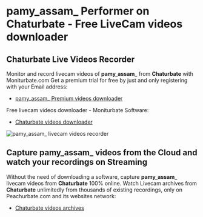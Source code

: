 # pamy_assam_ Performer on Chaturbate - Free LiveCam videos downloader

## Chaturbate Live Videos Recorder

Monitor and record livecam videos of **pamy_assam_** from **Chaturbate** with Moniturbate.com
Get a premium trial for free by just and only registering with your Email address:
* [pamy_assam_ Premium videos downloader](https://moniturbate.com/request-demo-licence-key.html)

Free livecam videos downloader - Moniturbate Software:
* [Chaturbate videos downloader](https://moniturbate.com/moniturbate-download-software.html)

![pamy_assam_ livecam videos recorder](https://peachurnet.com/templates/moniturbate-software.png)


## Capture pamy_assam_ videos from the Cloud and watch your recordings on Streaming

Without the need of downloading a software, capture **pamy_assam_** livecam videos from **Chaturbate** 100% online.
Watch Livecam archives from **Chaturbate** unlimitedly from thousands of existing recordings, only on Peachurbate.com and its websites network:
* [Chaturbate videos archives](https://peachurnet.com/)